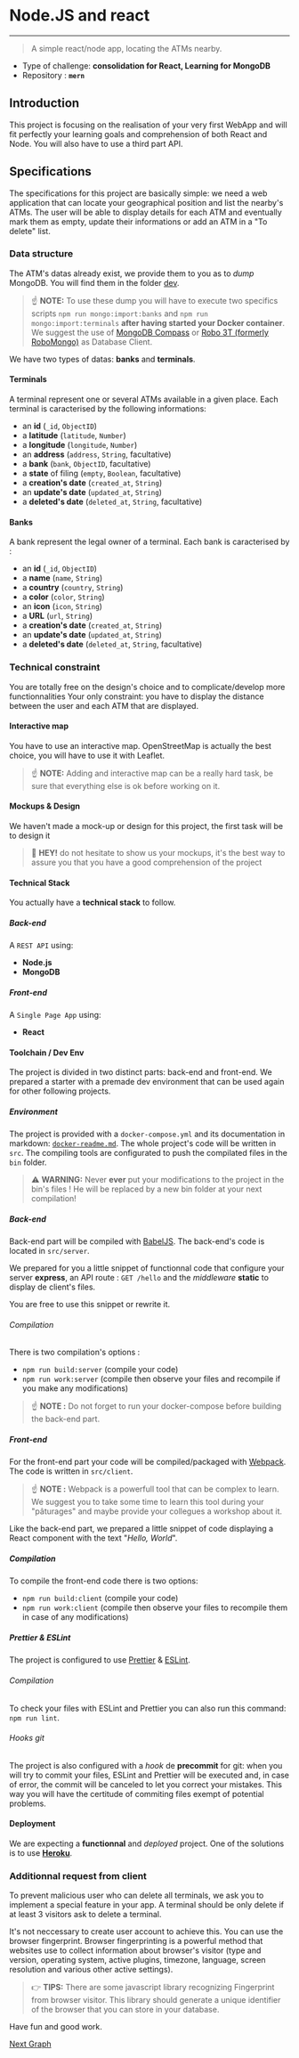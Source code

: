 # Node.JS and react

***
> A simple react/node app, locating the ATMs nearby.

- Type of challenge: **consolidation for React, Learning for MongoDB**
- Repository : **`mern`**

## Introduction

This project is focusing on the realisation of your very first WebApp and will fit perfectly your learning goals and comprehension of both React and Node. You will also have to use a third part API.

## Specifications

The specifications for this project are basically simple: we need a web application that can locate your geographical position and list the nearby's ATMs.
The user will be able to display details for each ATM and eventually mark them as empty, update their informations or add an ATM in a "To delete" list.

### Data structure

The ATM's datas already exist, we provide them to you as to *dump* MongoDB. You will find them in the folder [dev](./_dev).

> ☝️ **NOTE:** To use these dump you will have to execute two specifics scripts `npm run mongo:import:banks`  and `npm run mongo:import:terminals` **after having started your Docker container**. We suggest the use of  [MongoDB Compass](https://www.mongodb.com/products/compass) or [Robo 3T (formerly RoboMongo)](https://robomongo.org) as Database Client.

We have two types of datas: **banks** and **terminals**.

#### Terminals

A terminal represent one or several ATMs available in a given place.
Each terminal is caracterised by the following informations: 

* an **id** (`_id`, `ObjectID`)
* a **latitude** (`latitude`, `Number`)
* a **longitude** (`longitude`, `Number`)
* an **address** (`address`, `String`, facultative)
* a **bank** (`bank`, `ObjectID`, facultative)
* a **state** of filing  (`empty`, `Boolean`, facultative)
* a **creation's date** (`created_at`, `String`)
* an **update's date** (`updated_at`, `String`) 
* a **deleted's date** (`deleted_at`, `String`, facultative)

#### Banks

A bank represent the legal owner of a terminal.
Each bank is caracterised by :

* an **id** (`_id`, `ObjectID`)
* a **name** (`name`, `String`)
* a **country** (`country`, `String`)
* a **color** (`color`, `String`)
* an **icon** (`icon`, `String`)
* a **URL** (`url`, `String`)
* a **creation's date** (`created_at`, `String`)
* an **update's date** (`updated_at`, `String`) 
* a **deleted's date** (`deleted_at`, `String`, facultative)

### Technical constraint

You are totally free on the design's choice and to complicate/develop more functionnalities
Your only constraint: you have to display the distance between the user and each ATM that are displayed.

#### Interactive map

You have to use an interactive map. OpenStreetMap is actually the best choice, you will have to use it with Leaflet. 

> ☝️ **NOTE:** Adding and interactive map can be a really hard task, be sure that everything else is ok before working on it.

#### Mockups & Design

We haven't made a mock-up or design for this project, the first task will be to design it

> 👋 **HEY!** do not hesitate to show us your mockups, it's the best way to assure you that you have a good comprehension of the project

#### Technical Stack

You actually have a **technical stack** to follow.

##### Back-end

A `REST API` using:

- **Node.js**
- **MongoDB**

##### Front-end

A `Single Page App` using:

- **React**

#### Toolchain / Dev Env

The project is divided in two distinct parts: back-end and front-end. We prepared a starter with a premade dev environment that can be used again for other following projects. 

##### Environment

The project is provided with a `docker-compose.yml`  and its documentation in markdown: [`docker-readme.md`](./docker-readme.md).
The whole project's code will be written in `src`.  The compiling tools are configurated to push the compilated files in the `bin` folder.

> ⚠️ **WARNING:** Never **ever** put your modifications to the project in the bin's files ! He will be replaced by a new bin folder at your next compilation!

##### Back-end

Back-end part will be compiled with [BabelJS](https://babeljs.io). The back-end's code is located in  `src/server`.

We prepared for you a little snippet of functionnal code that configure your server **express**, an API route : `GET /hello` and the *middleware* **static** to display de client's files.

You are free to use this snippet or rewrite it. 
 
###### Compilation

There is two compilation's options :

- `npm run build:server` (compile your code)
- `npm run work:server` (compile then observe your files and recompile if you make any modifications)
> ☝️ **NOTE :** Do not forget to run your docker-compose before building the back-end part.

##### Front-end

For the front-end part your code will be compiled/packaged with  [Webpack](https://webpack.js.org/). The code is written in  `src/client`.

> ☝️ **NOTE :** Webpack is a powerfull tool that can be complex to learn. We suggest you to take some time to learn this tool during your "pâturages" and maybe provide your collegues a workshop about it.

Like the back-end part, we prepared a little snippet of code displaying a React component with the text "*Hello, World*".
 
##### Compilation

To compile the front-end code there is two options:

- `npm run build:client` (compile your code)
- `npm run work:client` (compile then observe your files to recompile them in case of any modifications)

##### Prettier & ESLint

The project is configured to use  [Prettier](https://prettier.io) & [ESLint](https://eslint.org).

###### Compilation

To check your files with ESLint and Prettier you can also run this command:  `npm run lint`.

###### Hooks git

The project is also configured with a *hook* de **precommit** for git: when you will try to commit your files, ESLint and Prettier will be executed and, in case of error, the commit will be canceled to let you correct your mistakes. This way you will have the certitude of commiting files exempt of potential problems. 

#### Deployment

We are expecting a **functionnal** and *deployed* project.
One of the solutions is to use  [**Heroku**](https://www.heroku.com).

### Additionnal request from client

To prevent malicious user who can delete all terminals, we ask you to implement a special feature in your app. A terminal should be only delete if at least 3 visitors ask to delete a terminal.  

It's not neccessary to create user account to achieve this. You can use the browser fingerprint. Browser fingerprinting is a powerful method that websites use to collect information about browser's visitor (type and version, operating system, active plugins, timezone, language, screen resolution and various other active settings).

> :point_right: **TIPS:** There are some javascript library recognizing Fingerprint from browser visitor. This library should generate a unique identifier of the browser that you can store in your database.

Have fun and good work.

[Next Graph](../7.Graph/README.md)